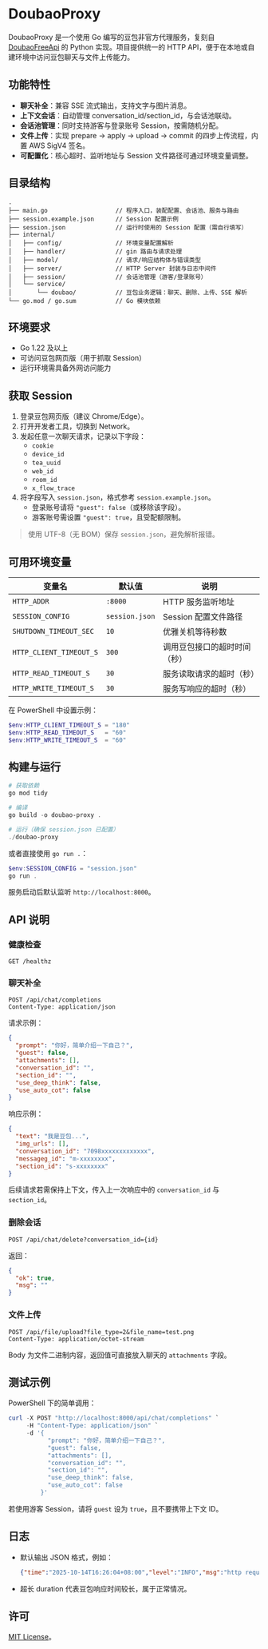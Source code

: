 ﻿# DoubaoProxy

DoubaoProxy 是一个使用 Go 编写的豆包非官方代理服务，复刻自 [DoubaoFreeApi](https://github.com/XilyFeAAAA/DoubaoFreeApi) 的 Python 实现。项目提供统一的 HTTP API，便于在本地或自建环境中访问豆包聊天与文件上传能力。

## 功能特性

- **聊天补全**：兼容 SSE 流式输出，支持文字与图片消息。
- **上下文会话**：自动管理 conversation_id/section_id，与会话池联动。
- **会话池管理**：同时支持游客与登录账号 Session，按需随机分配。
- **文件上传**：实现 prepare → apply → upload → commit 的四步上传流程，内置 AWS SigV4 签名。
- **可配置化**：核心超时、监听地址与 Session 文件路径可通过环境变量调整。

## 目录结构

```
.
├── main.go                   // 程序入口，装配配置、会话池、服务与路由
├── session.example.json      // Session 配置示例
├── session.json              // 运行时使用的 Session 配置（需自行填写）
├── internal/
│   ├── config/               // 环境变量配置解析
│   ├── handler/              // gin 路由与请求处理
│   ├── model/                // 请求/响应结构体与错误类型
│   ├── server/               // HTTP Server 封装与日志中间件
│   ├── session/              // 会话池管理（游客/登录账号）
│   └── service/
│       └── doubao/           // 豆包业务逻辑：聊天、删除、上传、SSE 解析
└── go.mod / go.sum           // Go 模块依赖
```

## 环境要求

- Go 1.22 及以上
- 可访问豆包网页版（用于抓取 Session）
- 运行环境需具备外网访问能力

## 获取 Session

1. 登录豆包网页版（建议 Chrome/Edge）。
2. 打开开发者工具，切换到 Network。
3. 发起任意一次聊天请求，记录以下字段：
   - `cookie`
   - `device_id`
   - `tea_uuid`
   - `web_id`
   - `room_id`
   - `x_flow_trace`
4. 将字段写入 `session.json`，格式参考 `session.example.json`。
   - 登录账号请将 `"guest": false`（或移除该字段）。
   - 游客账号需设置 `"guest": true`，且受配额限制。

> 使用 UTF-8（无 BOM）保存 `session.json`，避免解析报错。

## 可用环境变量


| 变量名                  | 默认值         | 说明                         |
| ----------------------- | -------------- | ---------------------------- |
| `HTTP_ADDR`             | `:8000`        | HTTP 服务监听地址            |
| `SESSION_CONFIG`        | `session.json` | Session 配置文件路径         |
| `SHUTDOWN_TIMEOUT_SEC`  | `10`           | 优雅关机等待秒数             |
| `HTTP_CLIENT_TIMEOUT_S` | `300`          | 调用豆包接口的超时时间（秒） |
| `HTTP_READ_TIMEOUT_S`   | `30`           | 服务读取请求的超时（秒）     |
| `HTTP_WRITE_TIMEOUT_S`  | `30`           | 服务写响应的超时（秒）       |

在 PowerShell 中设置示例：

```powershell
$env:HTTP_CLIENT_TIMEOUT_S = "180"
$env:HTTP_READ_TIMEOUT_S   = "60"
$env:HTTP_WRITE_TIMEOUT_S  = "60"
```

## 构建与运行

```powershell
# 获取依赖
go mod tidy

# 编译
go build -o doubao-proxy .

# 运行（确保 session.json 已配置）
./doubao-proxy
```

或者直接使用 `go run .`：

```powershell
$env:SESSION_CONFIG = "session.json"
go run .
```

服务启动后默认监听 `http://localhost:8000`。

## API 说明

### 健康检查

```http
GET /healthz
```

### 聊天补全

```http
POST /api/chat/completions
Content-Type: application/json
```

请求示例：

```json
{
  "prompt": "你好，简单介绍一下自己？",
  "guest": false,
  "attachments": [],
  "conversation_id": "",
  "section_id": "",
  "use_deep_think": false,
  "use_auto_cot": false
}
```

响应示例：

```json
{
  "text": "我是豆包...",
  "img_urls": [],
  "conversation_id": "7098xxxxxxxxxxxxx",
  "messageg_id": "m-xxxxxxxx",
  "section_id": "s-xxxxxxxx"
}
```

后续请求若需保持上下文，传入上一次响应中的 `conversation_id` 与 `section_id`。

### 删除会话

```http
POST /api/chat/delete?conversation_id={id}
```

返回：

```json
{
  "ok": true,
  "msg": ""
}
```

### 文件上传

```http
POST /api/file/upload?file_type=2&file_name=test.png
Content-Type: application/octet-stream
```

Body 为文件二进制内容，返回值可直接放入聊天的 `attachments` 字段。

## 测试示例

PowerShell 下的简单调用：

```powershell
curl -X POST "http://localhost:8000/api/chat/completions" `
     -H "Content-Type: application/json" `
     -d '{
           "prompt": "你好，简单介绍一下自己？",
           "guest": false,
           "attachments": [],
           "conversation_id": "",
           "section_id": "",
           "use_deep_think": false,
           "use_auto_cot": false
         }'
```

若使用游客 Session，请将 `guest` 设为 `true`，且不要携带上下文 ID。

## 日志

- 默认输出 JSON 格式，例如：

  ```json
  {"time":"2025-10-14T16:26:04+08:00","level":"INFO","msg":"http request","method":"POST","path":"/api/chat/completions","status":200,"duration":"2m1.5s","ip":"127.0.0.1"}
  ```
- 超长 duration 代表豆包响应时间较长，属于正常情况。

## 许可

[MIT License](LICENSE)。
